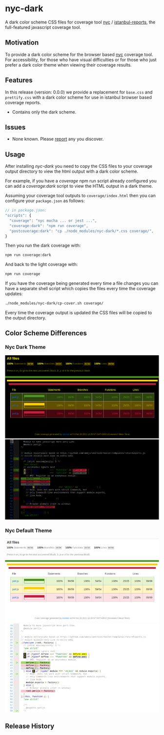 # nyc-dark

A dark color scheme CSS files for coverage tool [nyc](https://www.npmjs.com/package/nyc) / [istanbul-reports](https://www.npmjs.com/package/istanbul-reports), the full-featured javascript coverage tool.

## Motivation

To provide a dark color scheme for the browser based [nyc](https://www.npmjs.com/package/nyc) coverage tool.
For accessibility, for those who have visual difficulties or for those who just prefer a dark color theme when viewing their coverage results.

## Features

In this release (version: 0.0.0) we provide a replacement for `base.css` and `prettify.css` with a dark color scheme for use in istanbul browser based coverage reports.
* Contains only the dark scheme.

## Issues
* None known.  Please [report](https://github.com/bcowgill/nyc-dark/issues) any you discover.

## Usage

After installing *nyc-dark* you need to copy the CSS files to your coverage output directory to view the html output with a dark color scheme.

For example, if you have a *coverage* npm run script already configured you can add a *coverage:dark* script to view the HTML output in a dark theme.

Assuming your coverage tool outputs to `coverage/index.html` then you can configure your `package.json` as follows:

```javascript
// in package.json:
"scripts": {
  "coverage": "nyc mocha ... or jest ...",
  "coverage:dark": "npm run coverage",
  "postcoverage:dark": "cp ./node_modules/nyc-dark/*.css coverage/",
}
```

Then you run the dark coverage with:

```sh
npm run coverage:dark
```

And back to the light coverage with:

```sh
npm run coverage
```

If you have the coverage being generated every time a file changes you can have a separate shell script which copies the files every time the coverage updates:
```sh
./node_modules/nyc-dark/cp-cover.sh coverage/
```

Every time the coverage output is updated the CSS files will be copied to the output directory.

## Color Scheme Differences

### Nyc Dark Theme
<img src="./images/nyc-dark-theme-index.png" alt="Nyc Dark Theme - Summary Page" />

<img src="./images/nyc-dark-theme-source.png" alt="Nyc Dark Theme - Source Code" />

### Nyc Default Theme
<img src="./images/nyc-default-theme-index.png" alt="Nyc Default Theme - Summary Page" />

<img src="./images/nyc-default-theme-source.png" alt="Nyc Default Theme - Source Code" />

## Release History

